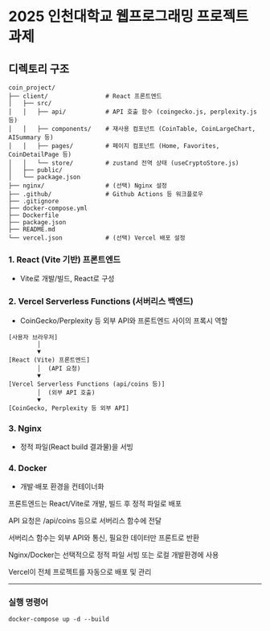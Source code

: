 # 2025 인천대학교 웹프로그래밍 프로젝트 과제

## 디렉토리 구조

```
coin_project/
├── client/                # React 프론트엔드
│   ├── src/
│   │   ├── api/           # API 호출 함수 (coingecko.js, perplexity.js 등)
│   │   ├── components/    # 재사용 컴포넌트 (CoinTable, CoinLargeChart, AISummary 등)
│   │   ├── pages/         # 페이지 컴포넌트 (Home, Favorites, CoinDetailPage 등)
│   │   └── store/         # zustand 전역 상태 (useCryptoStore.js)
│   ├── public/
│   └── package.json
├── nginx/                 # (선택) Nginx 설정
├── .github/               # Github Actions 등 워크플로우
├── .gitignore
├── docker-compose.yml
├── Dockerfile
├── package.json
├── README.md
└── vercel.json            # (선택) Vercel 배포 설정
```

### 1. React (Vite 기반) 프론트엔드

- Vite로 개발/빌드, React로 구성

### 2. Vercel Serverless Functions (서버리스 백엔드)

- CoinGecko/Perplexity 등 외부 API와 프론트엔드 사이의 프록시 역할

```
[사용자 브라우저]
        │
        ▼
[React (Vite) 프론트엔드]
        │  (API 요청)
        ▼
[Vercel Serverless Functions (api/coins 등)]
        │  (외부 API 호출)
        ▼
[CoinGecko, Perplexity 등 외부 API]

```

### 3. Nginx

- 정적 파일(React build 결과물)을 서빙

### 4. Docker

- 개발·배포 환경을 컨테이너화

프론트엔드는 React/Vite로 개발, 빌드 후 정적 파일로 배포

API 요청은 /api/coins 등으로 서버리스 함수에 전달

서버리스 함수는 외부 API와 통신, 필요한 데이터만 프론트로 반환

Nginx/Docker는 선택적으로 정적 파일 서빙 또는 로컬 개발환경에 사용

Vercel이 전체 프로젝트를 자동으로 배포 및 관리

---

### 실행 명령어

```
docker-compose up -d --build
```
